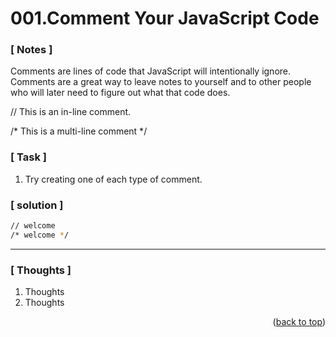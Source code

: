 <a name="topage"></a>

# 001.Comment Your JavaScript Code

### [ Notes ]
Comments are lines of code that JavaScript will intentionally ignore. <br/>
Comments are a great way to leave notes to yourself and to other people who will later need to figure out what that code does.

// This is an in-line comment.

/* This is a
multi-line comment 
*/

### [ Task ]
  1. Try creating one of each type of comment.

### [ solution ]

```sh
// welcome
/* welcome */
```

-----

### [ Thoughts ]

  1. Thoughts
  2. Thoughts


<p align="right">(<a href="#topage">back to top</a>)</p>
<br/>
<br/>
